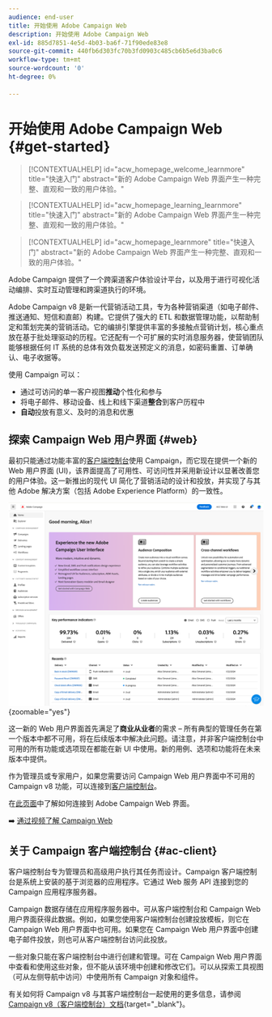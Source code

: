 ```yaml
---
audience: end-user
title: 开始使用 Adobe Campaign Web
description: 开始使用 Adobe Campaign Web
exl-id: 885d7851-4e5d-4b03-ba6f-71f90ede83e8
source-git-commit: 440fb6d303fc70b3fd0903c485cb6b5e6d3ba0c6
workflow-type: tm+mt
source-wordcount: '0'
ht-degree: 0%

---
```


# 开始使用 Adobe Campaign Web {#get-started}

>[!CONTEXTUALHELP]
>id="acw_homepage_welcome_learnmore"
>title="快速入门"
>abstract="新的 Adobe Campaign Web 界面产生一种完整、直观和一致的用户体验。"

>[!CONTEXTUALHELP]
>id="acw_homepage_learning_learnmore"
>title="快速入门"
>abstract="新的 Adobe Campaign Web 界面产生一种完整、直观和一致的用户体验。"

>[!CONTEXTUALHELP]
>id="acw_homepage_learnmore"
>title="快速入门"
>abstract="新的 Adobe Campaign Web 界面产生一种完整、直观和一致的用户体验。"

Adobe Campaign 提供了一个跨渠道客户体验设计平台，以及用于进行可视化活动编排、实时互动管理和跨渠道执行的环境。

Adobe Campaign v8 是新一代营销活动工具，专为各种营销渠道（如电子邮件、推送通知、短信和直邮）构建。它提供了强大的 ETL 和数据管理功能，以帮助制定和策划完美的营销活动。它的编排引擎提供丰富的多接触点营销计划，核心重点放在基于批处理驱动的历程。它还配有一个可扩展的实时消息服务器，使营销团队能够根据任何 IT 系统的总体有效负载发送预定义的消息，如密码重置、订单确认、电子收据等。

使用 Campaign 可以：

* 通过可访问的单一客户视图&#x200B;**推动**&#x200B;个性化和参与
* 将电子邮件、移动设备、线上和线下渠道&#x200B;**整合**&#x200B;到客户历程中
* **自动**&#x200B;投放有意义、及时的消息和优惠

## 探索 Campaign Web 用户界面 {#web}

最初只能通过功能丰富的[客户端控制台](#ac-client)使用 Campaign，而它现在提供一个新的 Web 用户界面 (UI)，该界面提高了可用性、可访问性并采用新设计以显著改善您的用户体验。这一新推出的现代 UI 简化了营销活动的设计和投放，并实现了与其他 Adobe 解决方案（包括 Adobe Experience Platform）的一致性。

![](assets/home.png){zoomable="yes"}

这一新的 Web 用户界面首先满足了&#x200B;**商业从业者**&#x200B;的需求 – 所有典型的管理任务在第一个版本中都不可用，将在后续版本中解决此问题。请注意，并非客户端控制台中可用的所有功能或选项现在都能在新 UI 中使用。新的用例、选项和功能将在未来版本中提供。

作为管理员或专家用户，如果您需要访问 Campaign Web 用户界面中不可用的 Campaign v8 功能，可以连接到[客户端控制台](#ac-client)。

在[此页面](connect-to-campaign.md)中了解如何连接到 Adobe Campaign Web 界面。

➡️ [通过视频了解 Campaign Web](#video)

## 关于 Campaign 客户端控制台 {#ac-client}

客户端控制台专为管理员和高级用户执行其任务而设计。Campaign 客户端控制台是系统上安装的基于浏览器的应用程序。它通过 Web 服务 API 连接到您的 Campaign 应用程序服务器。

Campaign 数据存储在应用程序服务器中。可从客户端控制台和 Campaign Web 用户界面获得此数据。例如，如果您使用客户端控制台创建投放模板，则它在 Campaign Web 用户界面中也可用。如果您在 Campaign Web 用户界面中创建电子邮件投放，则也可从客户端控制台访问此投放。

一些对象只能在客户端控制台中进行创建和管理。可在 Campaign Web 用户界面中查看和使用这些对象，但不能从该环境中创建和修改它们。可以从探索工具视图（可从左侧导航中访问）中使用所有 Campaign 对象和组件。

有关如何将 Campaign v8 与其客户端控制台一起使用的更多信息，请参阅 [Campaign v8（客户端控制台）文档](https://experienceleague.adobe.com/docs/campaign/campaign-v8/campaign-home.html?lang=zh-Hans){target="_blank"}。

<!--
## How-to video {#video}

Learn how to access and navigate the Campaign Web user interface and how to customize the inventory lists. Discover the AI powered Knowledge Assistant.

>[!VIDEO](https://video.tv.adobe.com/v/3427278?quality=12)
-->

<!--
## Get started for marketers and administrators


>[!BEGINTABS]

>[!TAB Get started for Marketers]

**Discover the interface**

The new Adobe Campaign Web interface offers a modern and intuitive user experience to simplify marketing campaign design and delivery. Learn more in this section. [Learn more](user-interface.md)

**Use plans, programs, campaigns**

Adobe Campaign allows you to easily orchestrate your targeted marketing initiatives, using the built-in campaign management capability. With the ability to define a schedule, you can plan the duration and timing of your campaigns to align with strategic objectives and maximize audience engagement. [Learn more](../campaigns/gs-campaigns.md)

**Create and manage profiles and audiences**

A profile is a record stored in the database, serving as a key component to create audiences for deliveries and add personalization data to your content. Learn how to access, manage, and explore profiles using the Campaign Web User Interface in [this page](../audience/gs-audiences-recipients.md).

Audiences are sets of profiles who share similar behaviors and/or characteristics. This collection of people can either be generated, selected, or loaded. Once created, audiences can be leveraged as the target population of your deliveries. Learn how to build and manage audiences, how to select audiences for a delivery, and define control groups. Learn how to build and manage audiences, how to select audiences for a delivery, and define control groups in [this section](../audience/delivery-recipients.md).

**Configure workflows**

With workflows, you can orchestrate the full range of processes and tasks, improve the speed and scale of every aspect of your marketing campaigns, from creating segments and preparing messages to delivery. Plus, you can get your channels in sync with a single, easy-to-use interface for campaign orchestration.

Understand how workflows work and how to create a targeting workflow in this how to video:

>[!VIDEO](https://video.tv.adobe.com/v/3427293?quality=12)

Adobe Campaign Web user interface features a query modeler that simplifies the process of filtering the database based on various criteria. Learn how to use it in [this section](../query/query-modeler-overview.md)

**Work with deliveries**

You can create standalone deliveries from the **Deliveries** left menu, or create deliveries in the context of a workflow, included or not in a campaign. Learn how to create a delivery in [this page](../msg/gs-deliveries.md).

For an accelerated and improved design process, you can create delivery templates to easily reuse custom content and settings across your campaigns. This functionality enables you to standardize the creative look and feel, in order to be quicker in executing and launching campaigns. [Learn more](../msg/delivery-template.md)

Delivery settings are technical delivery parameters that are defined in the delivery template. They can be overloaded for each delivery. These settings are available from the **Settings** button available when editing a delivery or a delivery template.

Adobe Campaign Web dynamic content capabilities allows you to customize your content based on the information you have gathered about your recipients. By utilizing dynamic content, you ensure that your marketing efforts are more relevant, avoiding marketing unwanted or unnecessary products or services. Learn more about dynamic content in [this section](../content/fragments.md).

Once your delivery content has been defined, you can use profiles and test profiles to preview and test it before sending the message. This is a crucial step to ensure that it is accurate but also free of errors both in content and personalization settings.

* **Send email** - Learn how to create an email delivery from scratch, define the audience, design the content, simulate preview, and send a proof.
    Learn how to create your first targeted email. In this use case, you schedule the sending of an email to Silver and Gold loyalty members on a specific date.

    The Email Designer enables you to create captivating, individually tailored emails through an intuitive drag-and-drop interface.

    Learn how to preview email message content and personalization, send test deliveries (proofs) to specific recipients or subscribers for testing and validation, and check the email rendering in popular desktop, mobile and web-based clients.

* **Send SMS** - SMS deliveries provide a practical and efficient way to send text messages to your customers' mobile devices. With this feature, you can create, personalize, and preview text-based messages for effective communication.

* **Send push notifications** - Push notifications are essential for reaching out to your mobile app users, even when they're not actively using your app. They serve various purposes like providing updates, driving specific actions, and notifying about deals.

    Adobe Campaign v8 can send rich push notifications. Parameters and settings depend on the mobile operating system:
    * Android Rich push documentation
    * iOS Rich push documentation

* **Send direct mail** - Direct mail is an offline channel that allows you to produce files to mass deliver personalized letters to your customers such as postcards, flyers, or catalogs. When creating a direct mail delivery, Adobe Campaign automatically generates an extraction file containing all the targeted profiles and selected data, such as postal addresses and profile attributes.<br/>

* **Create landing pages** - Adobe Campaign allows you to create, design, and share landing pages. Landing pages enable you to direct your users to online forms where they can update their data, opt-in/out from receiving your communications, or subscribe to a specific service such as a newsletter.

* **Use reporting** -  Adobe Campaign suite of reporting tools provides valuable insights into the effectiveness of your marketing efforts, allowing you to optimize your campaigns for maximum impact

    Dynamic Reporting provides fully customizable and real-time reports to measure the impact of your marketing activities. It adds access to profile data, enabling demographic analysis by profile dimensions such as gender, city and age in addition to functional email campaign data like opens and clicks.

>[!TAB Get started for Admins]

**Work with the client console** 

* **Install client console** - Learn how to download and install the Adobe Campaign Client Console, create and manage your connections to multiple environments, and verify access to the Adobe Campaign Client console with this tutorial video.

    Learn how to download, install and manage the Adobe Campaign Client Console with this documentation.


* **Discover console client interface** - Learn about the Adobe Campaign V8 user interface and how to navigate the main features with this tutorial video.

    You can access to Adobe Campaign via its client console or its Web user interface. You can also use APIs to manage data and perform tasks in your Campaign platform.

**Understand Campaign general architecture**

Learn about the typical Adobe Campaign solution deployment.

Adobe Campaign is a cross channel marketing solution that automates email, mobile, social and offline campaigns. Adobe Campaign provides a central place to access your customer data and profiles. Use Adobe Campaign to orchestrate consistent experiences to your customers, design, execute, and personalize your marketing across channels, while improving customer experiences on every device and touchpoint.

**Administrate environment**

* **Connect to your environment(s)** -  Once the client console is installed, follow the steps in this documentation to create the connection to the application server.

* **Define permissions** - Adobe Campaign lets you define and manage the rights assigned to users. These permissions are defined by combining operator group permissions, named rights and permissions on folders.

* **Use Campaign control panel** - The Adobe Campaign Control Panel allows Adobe Campaign administrators to monitor key assets and perform administrative tasks, such as managing the SFTP storage by instance, managing GPG keys, or subdomains and certificates.

    Control Panel allows you to set up new connections to your instances by adding IP addresses ranges to the allow list.
    Subdomain configuration allows you to configure a sub-section of your domain (technically a "DNS zone") for use with Adobe Campaign.
    In the Control Panel, you can interact with all SFTP servers that are connected to Campaign instances that you have access to.

* **Use the audit trail** - In Adobe Campaign Web User Interface, the Audit trail feature provides users with full visibility into all modifications made to important entities within your instance, typically those that significantly impact a smooth operation of the instance.

**Set up user interface**

* **Customize campaign UI** - Guidelines for managing user interface settings like lists, units, or data display.

* **Add custom fields** - Custom fields are additional attributes added to the out-of-the-box schemas through the Adobe Campaign console. These custom fields are displayed in various screens, for example the details of a profile or a test profile.

**Set up the branding**

Every company has brand guidelines that define both visual elements and technical details. Adobe Campaign helps you manage these guidelines centrally, so you can present a consistent brand image to your customers in everything you do, from logos in emails to the URLs and domains used in your campaigns.

**Understand data model creation**

Adobe Campaign comes with a pre-defined data model. This section gives some details on the built-in tables of the Adobe Campaign data model and their interaction. Adobe Campaign relies on a Cloud database containing tables that are linked together.

A schema is an XML document associated with a database table. It defines data structure and describes the SQL definition of the table.
When you create or extend a schema, you need to create or modify the associated input forms to make those changes visible to end-users.
An input form lets you edit an instance associated with a data schema from the Adobe Campaign client console. The form is identified by its name and namespace.

**Understand data management**

Use Adobe Campaign workflows to improve the speed and scale of every aspect of your marketing campaigns, from creating segments and preparing messages to delivery.

Campaign helps you add contacts to the Cloud database. You can load a file, schedule and automate multiple contact updates, collect data on the Web, or enter profile information directly into the recipient table.

You can easily export your different reports to PDF or CSV format, which enables you to share, manipulate, or print them.
Quarantine is the way to manage the invalid addresses in deliveries.

**About delivery management**

Campaign Optimization is the Adobe Campaign module which lets you control, filter and monitor the sending of deliveries. To avoid conflicts between campaigns, Adobe Campaign can test various combinations by applying specific constraint rules. This guarantees that the messages sent meet the needs and expectations of customers and company communication policies.

All marketing campaigns are based on a template, which stores main characteristics and capabilities. Campaign comes with a built-in template to create campaigns. This template has all functionalities enabled: Documents, Seed addresses, Approvals, Delivery outlines, etc.

Learn how to setup and manage subscriptions and target subscribers.

**Work with templates**

* **Campaigns** - Campaign templates contain pre-configured settings which can be reused for creating new campaigns. A set of built-in templates is available to help you get started.

* **Delivery** - For an accelerated and improved design process, you can create delivery templates to easily reuse custom content and settings across your campaigns. This functionality enables you to standardize the creative look and feel, in order to be quicker in executing and launching campaigns.

* **Workflows** - Workflow templates contain pre-configured settings and activities which can be reused for creating new workflows. Using a workflow template is a best practice if you need to regularly import files with the same structure.

* **Content blocks** - Learn how created dynamic content blocks and how to use them to personalize the content of your email delivery.

* **Landing pages** - Once you designed your landing page content, you can save it for future reuse.

* **Content fragments** - A content fragment is a reusable component that can be referenced in one or more messages. When modifying a fragment, every content using it is updated.

* **Triggers** - Each event can trigger a personalized message. For this to happen, you need to create a message template to match each event type. Templates contain the necessary information for personalizing the transactional message.


**Use subscription services**

Use Adobe Campaign Web to manage and create your services such as newsletters, and to check the subscriptions or unsubscriptions to these services.

**Configure delivery sending**

External accounts are used by technical processes such as technical workflows or campaign workflows. For example, when setting up a file transfer in a workflow or a data exchange with any other application (Adobe Target, Experience Manager, etc.), you need to select an external account.


**Manage Adobe Campaign integrations**

You can connect your Campaign environment with Adobe Experience Cloud solutions and apps to combine capabilities.<br/>
Adobe Campaign comes with several connectors that allow you to communicate with external applications, connect to database engines, share and synchronize data. These connections are configured by Adobe.

Here are the possible integrations:


**Use transactional messages**

Transactional messaging (Message Center) is a Campaign module designed for managing trigger messages. These notifications are generated from events triggered from information systems, and can be: invoice, order confirmation, shipping confirmation, password change, product unavailability notification, account statement, website account creation, etc.

**Use reporting**

Adobe Campaign provides a set of reporting tools

>[!ENDTABS]

-->